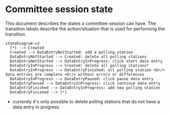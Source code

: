 # Committee session state

This document describes the states a committee session can have.
The transition labels describe the action/situation that is used for performing the transition.

```mermaid
stateDiagram-v2
  [*] --> Created
  Created --> DataEntryNotStarted: add a polling station
  DataEntryNotStarted --> Created: delete all polling stations
  DataEntryNotStarted --> DataEntryInProgress: click start data entry
  DataEntryInProgress --> Created: delete all polling stations*
  DataEntryInProgress --> DataEntryFinished: all polling station <br/> data entries are complete <br/> without errors or differences
  DataEntryInProgress --> DataEntryPaused: click pause data entry
  DataEntryPaused --> DataEntryInProgress: click continue data entry
  DataEntryFinished --> DataEntryInProgress: add new polling station
  DataEntryFinished --> [*]
```

* currently it's only possible to delete polling stations that do not have a data entry in progress